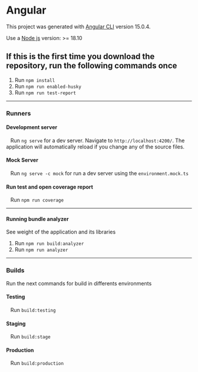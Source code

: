# Angular

This project was generated with [Angular CLI](https://github.com/angular/angular-cli) version 15.0.4.

Use a [Node js](https://nodejs.org/es/) version: >= 18.10

## If this is the first time you download the repository, run the following commands once

1. Run `npm install`
2. Run `npm run enabled-husky`
3. Run `npm run test-report`

---

### Runners

#### Development server

&nbsp;&nbsp; Run `ng serve` for a dev server. Navigate to `http://localhost:4200/`. The application will automatically reload if you change any of the source files.

#### Mock Server

&nbsp;&nbsp; Run `ng serve -c mock` for run a dev server using the `environment.mock.ts`

#### Run test and open coverage report

&nbsp;&nbsp; Run `npm run coverage`

---

#### Running bundle analyzer

See weight of the application and its libraries

1. Run `npm run build:analyzer`
2. Run `npm run analyzer`

---

### Builds

Run the next commands for build in differents environments

#### Testing

&nbsp;&nbsp; Run `build:testing`

#### Staging

&nbsp;&nbsp; Run `build:stage`

#### Production

&nbsp;&nbsp; Run `build:production`
